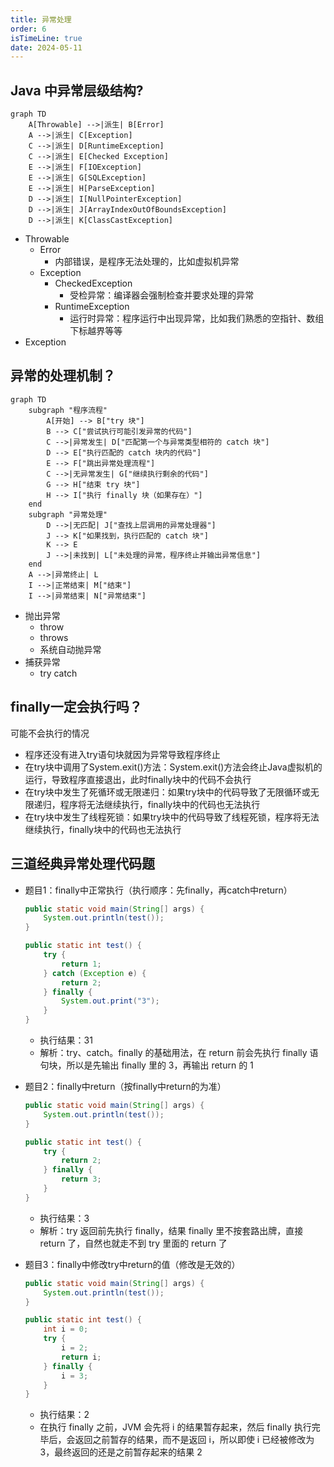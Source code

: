 ```yaml
---
title: 异常处理
order: 6
isTimeLine: true
date: 2024-05-11
---
```


## Java 中异常层级结构?  

```mermaid
graph TD
    A[Throwable] -->|派生| B[Error]
    A -->|派生| C[Exception]
    C -->|派生| D[RuntimeException]
    C -->|派生| E[Checked Exception]
    E -->|派生| F[IOException]
    E -->|派生| G[SQLException]
    E -->|派生| H[ParseException]
    D -->|派生| I[NullPointerException]
    D -->|派生| J[ArrayIndexOutOfBoundsException]
    D -->|派生| K[ClassCastException]

```

- Throwable
  - Error
    - 内部错误，是程序无法处理的，比如虚拟机异常
  - Exception
    - CheckedException
      - 受检异常：编译器会强制检查并要求处理的异常
    - RuntimeException
      - 运行时异常：程序运行中出现异常，比如我们熟悉的空指针、数组下标越界等等  
- Exception

## 异常的处理机制？

```mermaid
graph TD
    subgraph "程序流程"
        A[开始] --> B["try 块"]
        B --> C["尝试执行可能引发异常的代码"]
        C -->|异常发生| D["匹配第一个与异常类型相符的 catch 块"]
        D --> E["执行匹配的 catch 块内的代码"]
        E --> F["跳出异常处理流程"]
        C -->|无异常发生| G["继续执行剩余的代码"]
        G --> H["结束 try 块"]
        H --> I["执行 finally 块（如果存在）"]
    end
    subgraph "异常处理"
        D -->|无匹配| J["查找上层调用的异常处理器"]
        J --> K["如果找到，执行匹配的 catch 块"]
        K --> E
        J -->|未找到| L["未处理的异常，程序终止并输出异常信息"]
    end
    A -->|异常终止| L
    I -->|正常结束| M["结束"]
    I -->|异常结束| N["异常结束"]

```

- 抛出异常
  - throw
  - throws
  - 系统自动抛异常
- 捕获异常
  - try catch

## finally一定会执行吗？  

可能不会执行的情况

- 程序还没有进入try语句块就因为异常导致程序终止
- 在try块中调用了System.exit()方法：System.exit()方法会终止Java虚拟机的运行，导致程序直接退出，此时finally块中的代码不会执行
- 在try块中发生了死循环或无限递归：如果try块中的代码导致了无限循环或无限递归，程序将无法继续执行，finally块中的代码也无法执行
- 在try块中发生了线程死锁：如果try块中的代码导致了线程死锁，程序将无法继续执行，finally块中的代码也无法执行



## 三道经典异常处理代码题

- 题目1：finally中正常执行（执行顺序：先finally，再catch中return）

  ```java
  public static void main(String[] args) {
      System.out.println(test());
  }
  
  public static int test() {
      try {
          return 1;
      } catch (Exception e) {
          return 2;
      } finally {
          System.out.print("3");
      }
  }
  ```

  - 执行结果：31
  - 解析：try、catch。finally 的基础用法，在 return 前会先执行 finally 语句块，所以是先输出 finally 里的 3，再输出 return 的 1

- 题目2：finally中return（按finally中return的为准）

  ```java
  public static void main(String[] args) {
      System.out.println(test());
  }
  
  public static int test() {
      try {
          return 2;
      } finally {
          return 3;
      }
  }
  ```

  - 执行结果：3
  - 解析：try 返回前先执行 finally，结果 finally 里不按套路出牌，直接 return 了，自然也就走不到 try 里面的 return 了

- 题目3：finally中修改try中return的值（修改是无效的）

  ```java
  public static void main(String[] args) {
      System.out.println(test());
  }
  
  public static int test() {
      int i = 0;
      try {
          i = 2;
          return i;
      } finally {
          i = 3;
      }
  }
  ```

  - 执行结果：2
  - 在执行 finally 之前，JVM 会先将 i 的结果暂存起来，然后 finally 执行完毕后，会返回之前暂存的结果，而不是返回 i，所以即使 i 已经被修改为 3，最终返回的还是之前暂存起来的结果 2

